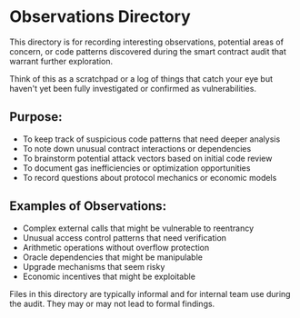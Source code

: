 # Observations Directory

This directory is for recording interesting observations, potential areas of concern, or code patterns discovered during the smart contract audit that warrant further exploration.

Think of this as a scratchpad or a log of things that catch your eye but haven't yet been fully investigated or confirmed as vulnerabilities.

## Purpose:
- To keep track of suspicious code patterns that need deeper analysis
- To note down unusual contract interactions or dependencies
- To brainstorm potential attack vectors based on initial code review
- To document gas inefficiencies or optimization opportunities
- To record questions about protocol mechanics or economic models

## Examples of Observations:
- Complex external calls that might be vulnerable to reentrancy
- Unusual access control patterns that need verification
- Arithmetic operations without overflow protection
- Oracle dependencies that might be manipulable
- Upgrade mechanisms that seem risky
- Economic incentives that might be exploitable

Files in this directory are typically informal and for internal team use during the audit. They may or may not lead to formal findings. 